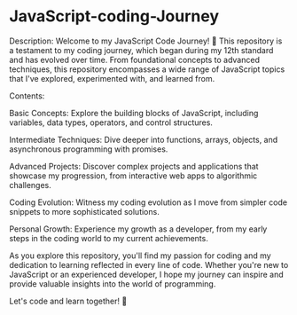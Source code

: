 # JavaScript-coding-Journey
Description: Welcome to my JavaScript Code Journey! 🚀 This repository is a testament to my coding journey, which began during my 12th standard and has evolved over time. From foundational concepts to advanced techniques, this repository encompasses a wide range of JavaScript topics that I've explored, experimented with, and learned from.

Contents:

Basic Concepts: Explore the building blocks of JavaScript, including variables, data types, operators, and control structures.

Intermediate Techniques: Dive deeper into functions, arrays, objects, and asynchronous programming with promises.

Advanced Projects: Discover complex projects and applications that showcase my progression, from interactive web apps to algorithmic challenges.

Coding Evolution: Witness my coding evolution as I move from simpler code snippets to more sophisticated solutions.

Personal Growth: Experience my growth as a developer, from my early steps in the coding world to my current achievements.

As you explore this repository, you'll find my passion for coding and my dedication to learning reflected in every line of code. Whether you're new to JavaScript or an experienced developer, I hope my journey can inspire and provide valuable insights into the world of programming.

Let's code and learn together! 🌟


